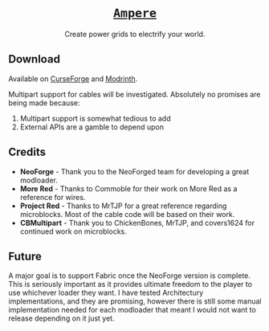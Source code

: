 # [<div align="center">`Ampere`</div>](https://github.com/GTLugo/ampere)

<div align="center">Create power grids to electrify your world.</div>

## Download

Available on [CurseForge](https://www.curseforge.com/minecraft/mc-mods/ampere) and [Modrinth](https://modrinth.com/project/ampere).

Multipart support for cables will be investigated. Absolutely no promises are being made because:
1. Multipart support is somewhat tedious to add
2. External APIs are a gamble to depend upon

## Credits

* **NeoForge** - Thank you to the NeoForged team for developing a great modloader.
* **More Red** - Thanks to Commoble for their work on More Red as a reference for wires.
* **Project Red** - Thanks to MrTJP for a great reference regarding microblocks. Most of the cable code will be based on their work.
* **CBMultipart** - Thank you to ChickenBones, MrTJP, and covers1624 for continued work on microblocks.

## Future

A major goal is to support Fabric once the NeoForge version is complete. This is seriously important as it provides ultimate freedom to the player to use whichever loader they want. I have tested Architectury implementations, and they are promising, however there is still some manual implementation needed for each modloader that meant I would not want to release depending on it just yet.
